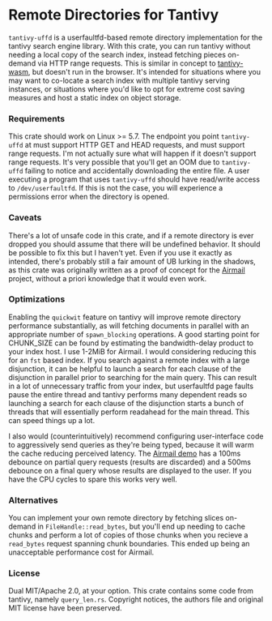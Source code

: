 # Remote Directories for Tantivy

`tantivy-uffd` is a userfaultfd-based remote directory implementation for the tantivy search engine library. With this crate, you can run tantivy without needing a local copy of the search index, instead fetching pieces on-demand via HTTP range requests. This is similar in concept to [tantivy-wasm](https://github.com/phiresky/tantivy-wasm), but doesn't run in the browser. It's intended for situations where you may want to co-locate a search index with multiple tantivy serving instances, or situations where you'd like to opt for extreme cost saving measures and host a static index on object storage.

### Requirements

This crate should work on Linux >= 5.7. The endpoint you point `tantivy-uffd` at must support HTTP GET and HEAD requests, and must support range requests. I'm not actually sure what will happen if it doesn't support range requests. It's very possible that you'll get an OOM due to `tantivy-uffd` failing to notice and accidentally downloading the entire file. A user executing a program that uses `tantivy-uffd` should have read/write access to `/dev/userfaultfd`. If this is not the case, you will experience a permissions error when the directory is opened.

### Caveats

There's a lot of unsafe code in this crate, and if a remote directory is ever dropped you should assume that there will be undefined behavior. It should be possible to fix this but I haven't yet. Even if you use it exactly as intended, there's probably still a fair amount of UB lurking in the shadows, as this crate was originally written as a proof of concept for the [Airmail](https://github.com/ellenhp/airmail) project, without a priori knowledge that it would even work.

### Optimizations

Enabling the `quickwit` feature on tantivy will improve remote directory performance substantially, as will fetching documents in parallel with an appropriate number of `spawn_blocking` operations. A good starting point for CHUNK_SIZE can be found by estimating the bandwidth-delay product to your index host. I use 1-2MiB for Airmail. I would considering reducing this for an `fst` based index. If you search against a remote index with a large disjunction, it can be helpful to launch a search for each clause of the disjunction in parallel prior to searching for the main query. This can result in a lot of unnecessary traffic from your index, but userfaultfd page faults pause the entire thread and tantivy performs many dependent reads so launching a search for each clause of the disjunction starts a bunch of threads that will essentially perform readahead for the main thread. This can speed things up a lot.

I also would (counterintuitively) recommend configuring user-interface code to aggressively send queries as they're being typed, because it will warm the cache reducing perceived latency. The [Airmail demo](https://airmail.rs/) has a 100ms debounce on partial query requests (results are discarded) and a 500ms debounce on a final query whose results are displayed to the user. If you have the CPU cycles to spare this works very well.

### Alternatives

You can implement your own remote directory by fetching slices on-demand in `FileHandle::read_bytes`, but you'll end up needing to cache chunks and perform a lot of copies of those chunks when you recieve a `read_bytes` request spanning chunk boundaries. This ended up being an unacceptable performance cost for Airmail.

### License

Dual MIT/Apache 2.0, at your option. This crate contains some code from tantivy, namely `query_len.rs`. Copyright notices, the authors file and original MIT license have been preserved.
